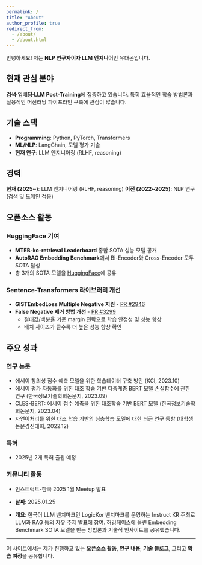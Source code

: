 ```yaml
---
permalink: /
title: "About"
author_profile: true
redirect_from:
  - /about/
  - /about.html
---
```


안녕하세요! 저는 **NLP 연구자이자 LLM 엔지니어**인 유대곤입니다.

## 현재 관심 분야

**검색·임베딩·LLM Post-Training**에 집중하고 있습니다. 특히 효율적인 학습 방법론과 실용적인 머신러닝 파이프라인 구축에 관심이 많습니다.

## 기술 스택

- **Programming**: Python, PyTorch, Transformers
- **ML/NLP**: LangChain, 모델 평가 기술
- **현재 연구**: LLM 엔지니어링 (RLHF, reasoning)

## 경력

**현재 (2025~)**: LLM 엔지니어링 (RLHF, reasoning)
**이전 (2022~2025)**: NLP 연구 (검색 및 도메인 적응)

## 오픈소스 활동

### HuggingFace 기여
- **MTEB-ko-retrieval Leaderboard** 종합 SOTA 성능 모델 공개
- **AutoRAG Embedding Benchmark**에서 Bi-Encoder와 Cross-Encoder 모두 SOTA 달성
- 총 3개의 SOTA 모델을 [HuggingFace](https://huggingface.co/dragonkue)에 공유

### Sentence-Transformers 라이브러리 개선
- **GISTEmbedLoss Multiple Negative 지원** - [PR #2946](https://github.com/UKPLab/sentence-transformers/pull/2946)
- **False Negative 제거 방법 개선** - [PR #3299](https://github.com/UKPLab/sentence-transformers/pull/3299)
  - 절대값/백분율 기준 margin 전략으로 학습 안정성 및 성능 향상
  - 배치 사이즈가 클수록 더 높은 성능 향상 확인

## 주요 성과

### 연구 논문
- 에세이 창의성 점수 예측 모델을 위한 학습데이터 구축 방안 (KCI, 2023.10)
- 에세이 평가 자동화를 위한 대조 학습 기반 다중계층 BERT 모델 손실함수에 관한 연구 (한국정보기술학회논문지, 2023.09)
- CLES-BERT: 에세이 점수 예측을 위한 대조학습 기반 BERT 모델 (한국정보기술학회논문지, 2023.04)
- 자연어처리를 위한 대조 학습 기반의 심층학습 모델에 대한 최근 연구 동향 (대학생논문경진대회, 2022.12)

### 특허
- 2025년 2개 특허 출원 예정

### 커뮤니티 활동

- 인스트럭트-한국 2025 1월 Meetup 발표

- **날짜**: 2025.01.25

- **개요**: 한국어 LLM 벤치마크인 LogicKor 벤치마크를 운영하는 Instruct KR 주최로 LLM과 RAG 등의 자유 주제 발표에 참여. 허깅페이스에 올린 Embedding Benchmark SOTA 모델을 만든 방법론과 기술적 인사이트를 공유했습니다.

---

이 사이트에서는 제가 진행하고 있는 **오픈소스 활동**, **연구 내용**, **기술 블로그**, 그리고 **학습 여정**을 공유합니다.
